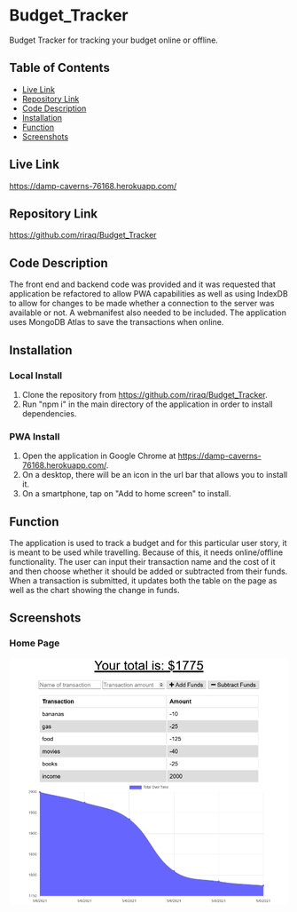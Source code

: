 # Budget_Tracker
Budget Tracker for tracking your budget online or offline.
## Table of Contents
- [Live Link](#Live-Link)
- [Repository Link](#Repository-Link)
- [Code Description](#Code-Description)
- [Installation](#Installation)
- [Function](#Function)
- [Screenshots](#Screenshots)
## Live Link
https://damp-caverns-76168.herokuapp.com/
## Repository Link
https://github.com/riraq/Budget_Tracker
## Code Description
The front end and backend code was provided and it was requested that application be refactored to allow PWA capabilities as well as using IndexDB to allow for changes to be made whether a connection to the server was available or not. A webmanifest also needed to be included. The application uses MongoDB Atlas to save the transactions when online.
## Installation
### Local Install
1. Clone the repository from https://github.com/riraq/Budget_Tracker.
2. Run "npm i" in the main directory of the application in order to install dependencies.
### PWA Install
1. Open the application in Google Chrome at https://damp-caverns-76168.herokuapp.com/.
2. On a desktop, there will be an icon in the url bar that allows you to install it. 
3. On a smartphone, tap on "Add to home screen" to install.
## Function
The application is used to track a budget and for this particular user story, it is meant to be used while travelling. Because of this, it needs online/offline functionality. The user can input their transaction name and the cost of it and then choose whether it should be added or subtracted from their funds. When a transaction is submitted, it updates both the table on the page as well as the chart showing the change in funds.
## Screenshots
### Home Page 
![Home Page](./assets/index.jpg)
